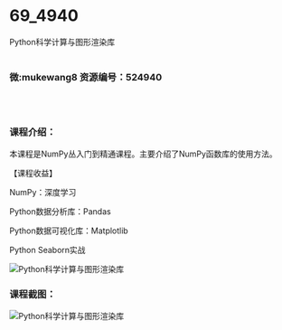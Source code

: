 # 69_4940
Python科学计算与图形渲染库
<br/></br>
<h3>微:mukewang8 资源编号：524940</h3>
<br/></br>
<h3>课程介绍：</h3>
<p>本课程是NumPy丛入门到精通课程。主要介绍了NumPy函数库的使用方法。</p>
<p>【课程收益】</p>
<p>NumPy：深度学习</p>
<p>Python数据分析库：Pandas</p>
<p>Python数据可视化库：Matplotlib</p>
<p>Python Seaborn实战</p>
<p><img src="https://www.ko996.com/wp-content/uploads/img/2019/05/3-300x202.jpg" alt="Python科学计算与图形渲染库"></p>
<h3>课程截图：</h3>
<p><img src="https://www.ko996.com/wp-content/uploads/img/2019/05/1-2.png" alt="Python科学计算与图形渲染库"></p>
